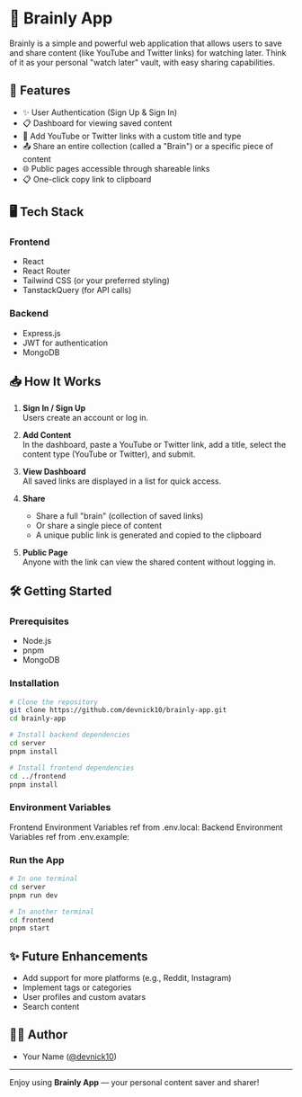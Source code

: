 # 🧠 Brainly App

Brainly is a simple and powerful web application that allows users to save and share content (like YouTube and Twitter links) for watching later. Think of it as your personal "watch later" vault, with easy sharing capabilities.

## 🚀 Features

- ✨ User Authentication (Sign Up & Sign In)
- 📋 Dashboard for viewing saved content
- 🔗 Add YouTube or Twitter links with a custom title and type
- 📤 Share an entire collection (called a "Brain") or a specific piece of content
- 🌐 Public pages accessible through shareable links
- 📋 One-click copy link to clipboard

## 🖥️ Tech Stack

### Frontend
- React
- React Router
- Tailwind CSS (or your preferred styling)
- TanstackQuery (for API calls)

### Backend
- Express.js
- JWT for authentication
- MongoDB 

## 📥 How It Works

1. **Sign In / Sign Up**  
   Users create an account or log in.

2. **Add Content**  
   In the dashboard, paste a YouTube or Twitter link, add a title, select the content type (YouTube or Twitter), and submit.

3. **View Dashboard**  
   All saved links are displayed in a list for quick access.

4. **Share**  
   - Share a full "brain" (collection of saved links)
   - Or share a single piece of content
   - A unique public link is generated and copied to the clipboard

5. **Public Page**  
   Anyone with the link can view the shared content without logging in.

## 🛠️ Getting Started

### Prerequisites

- Node.js
- pnpm
- MongoDB

### Installation

```bash
# Clone the repository
git clone https://github.com/devnick10/brainly-app.git
cd brainly-app

# Install backend dependencies
cd server
pnpm install

# Install frontend dependencies
cd ../frontend
pnpm install
```

### Environment Variables

Frontend Environment Variables ref from .env.local:
Backend Environment Variables ref from .env.example:

### Run the App

```bash
# In one terminal
cd server
pnpm run dev

# In another terminal
cd frontend
pnpm start
```

## ✨ Future Enhancements

- Add support for more platforms (e.g., Reddit, Instagram)
- Implement tags or categories
- User profiles and custom avatars
- Search content

## 🧑‍💻 Author

- Your Name ([@devnick10](https://github.com/devnick10))

---

Enjoy using **Brainly App** — your personal content saver and sharer!
